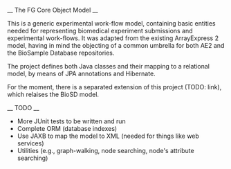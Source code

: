   __ The FG Core Object Model __

This is a generic experimental work-flow model, containing basic entities needed for representing biomedical experiment
submissions and experimental work-flows. It was adapted from the existing ArrayExpress 2 model, having in mind the objecting 
of a common umbrella for both AE2 and the BioSample Database repositories.

The project defines both Java classes and their mapping to a relational model, by means of JPA annotations and Hibernate. 

For the moment, there is a separated extension of this project (TODO: link), which relaises the BioSD model.

__ TODO __

* More JUnit tests to be written and run
* Complete ORM (database indexes)
* Use JAXB to map the model to XML (needed for things like web services)
* Utilities (e.g., graph-walking, node searching, node's attribute searching)
 